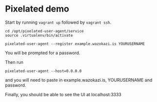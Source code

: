 # Pixelated demo

Start by running ```vagrant up``` followed by ```vagrant ssh```.

    cd /opt/pixelated-user-agent/service
    source .virtualenv/bin/activate

    pixelated-user-agent --register example.wazokazi.is YOURUSERNAME

You will be prompted for a password.

Then run

    pixelated-user-agent --host=0.0.0.0

and you will need to paste in example.wazokazi.is, YOURUSERNAME and password. 


Finally, you should be able to see the UI at localhost:3333

